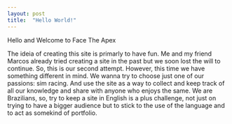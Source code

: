 ```yaml
---
layout: post
title:  "Hello World!"
---
```


Hello and Welcome to Face The Apex

The ideia of creating this site is primarly to have fun. Me and my friend Marcos already tried creating a site in the past but we soon lost the will to continue. So, this is our second attempt.
However, this time we have something different in mind. We wanna try to choose just one of our passions: sim racing. And use the site as a way to collect and keep track of all our knowledge and share with anyone who enjoys the same.
We are Brazilians, so, try to keep a site in English is a plus challenge, not just on trying to have a bigger audience but to stick to the use of the language and to act as somekind of portfolio.
